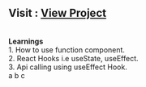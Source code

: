 <h2>Visit : <a href="https://anmol-shrivastav.github.io/Weather-App-In-React/">View Project</a></h2> <br />
<b>Learnings</b><br />
1. How to use function component.<br />
2. React Hooks i.e useState, useEffect.<br />
3. Api calling using useEffect Hook.<br />
a b c
